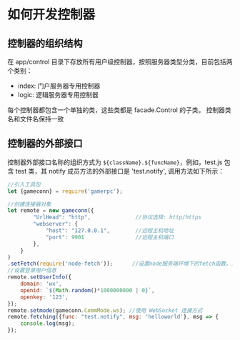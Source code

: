 # 如何开发控制器

## 控制器的组织结构

在 app/control 目录下存放所有用户级控制器，按照服务器类型分类，目前包括两个类别：
- index: 门户服务器专用控制器
- logic: 逻辑服务器专用控制器

每个控制器都包含一个单独的类，这些类都是 facade.Control 的子类。
控制器类名和文件名保持一致

## 控制器的外部接口

控制器外部接口名称的组织方式为 `${className}.${funcName}`，例如，test.js 包含 test 类，其 notify 成员方法的外部接口是 'test.notify', 调用方法如下所示：

```js
//引入工具包
let {gameconn} = require('gamerpc');

//创建连接器对象
let remote = new gameconn({
        "UrlHead": "http",              //协议选择: http/https
        "webserver": {
            "host": "127.0.0.1",        //远程主机地址
            "port": 9901                //远程主机端口
        },
    }
)
.setFetch(require('node-fetch'));      //设置node服务端环境下的fetch函数，只在node服务端环境中执行，浏览器环境自带fetch函数
//设置登录用户信息
remote.setUserInfo({
    domain: 'wx', 
    openid: `${Math.random()*1000000000 | 0}`,
    openkey: '123',
});
remote.setmode(gameconn.CommMode.ws); //使用 WebSocket 连接方式
remote.fetching({func: "test.notify", msg: 'helloworld'}, msg => { 
    console.log(msg);
});
```

